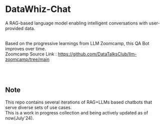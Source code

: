 # DataWhiz-Chat
A RAG-based language model enabling intelligent conversations with user-provided data.

<br> Based on the progressive learnings from LLM Zoomcamp, this QA Bot improves over time.
<br> Zoomcamp Source Link : https://github.com/DataTalksClub/llm-zoomcamp/tree/main

<br><br>

## Note
This repo contains several iterations of RAG+LLMs based chatbots that serve diverse sets of use cases.
<br>This is a work in progress collection and being actively updated as of now(July'24).

